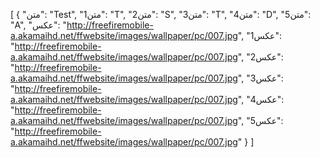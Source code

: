 [
  {
    "متن": "Test",
    "متن1": "T",
    "متن2": "S",
    "متن3": "T",
    "متن4": "D",
    "متن5": "A",
    "عکس": "http://freefiremobile-a.akamaihd.net/ffwebsite/images/wallpaper/pc/007.jpg",
    "عکس1": "http://freefiremobile-a.akamaihd.net/ffwebsite/images/wallpaper/pc/007.jpg",
    "عکس2": "http://freefiremobile-a.akamaihd.net/ffwebsite/images/wallpaper/pc/007.jpg",
    "عکس3": "http://freefiremobile-a.akamaihd.net/ffwebsite/images/wallpaper/pc/007.jpg",
    "عکس4": "http://freefiremobile-a.akamaihd.net/ffwebsite/images/wallpaper/pc/007.jpg",
    "عکس5": "http://freefiremobile-a.akamaihd.net/ffwebsite/images/wallpaper/pc/007.jpg"
  }
]
